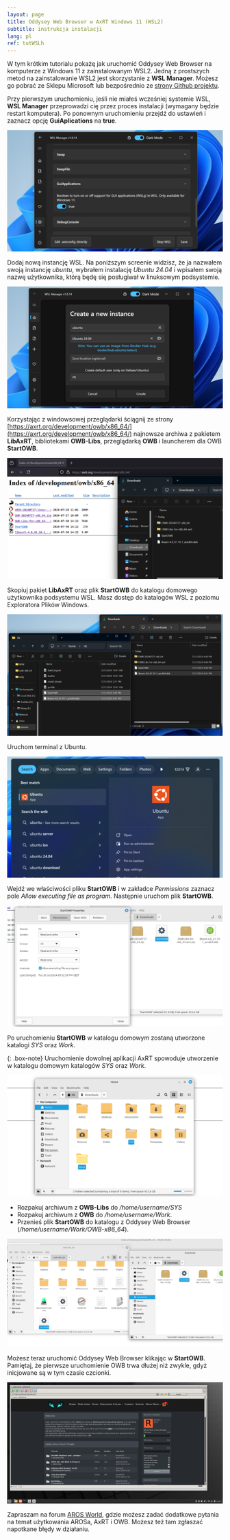 ```yaml
---
layout: page
title: Oddysey Web Browser w AxRT Windows 11 (WSL2)
subtitle: instrukcja instalacji
lang: pl
ref: tutWSLh
---
```


W tym krótkim tutorialu pokażę jak uruchomić Oddysey Web Browser na komputerze z Windows 11 z zainstalowanym WSL2. Jedną z prostszych metod na zainstalowanie WSL2 jest skorzystanie z **WSL Manager**. Możesz go pobrać ze Sklepu Microsoft lub bezpośrednio ze [strony Github projektu](https://github.com/bostrot/wsl2-distro-manager/releases).

Przy pierwszym uruchomieniu, jeśli nie miałeś wcześniej systemie WSL, **WSL Manager** przeprowadzi cię przez proces instalacji (wymagany będzie restart komputera). Po ponownym uruchomieniu przejdź do ustawień i zaznacz opcję **GuiAplications** na **true**.

![axrtWSL1](/assets/img/axrtWSL1.png)

Dodaj nową instancję WSL. Na poniższym screenie widzisz, że ja nazwałem swoją instancję *ubuntu*, wybrałem instalację *Ubuntu 24.04* i wpisałem swoją nazwę użytkownika, którą będę się posługiwał w linuksowym podsystemie.

![axrtWSL2](/assets/img/axrtWSL2.png)

Korzystając z windowsowej przeglądarki ściągnij ze strony [https://axrt.org/development/owb/x86_64/](https://axrt.org/development/owb/x86_64/) najnowsze archiwa z pakietem **LibAxRT**, bibliotekami **OWB-Libs**, przeglądarką **OWB** i launcherem dla OWB **StartOWB**.

![axrtWSL3](/assets/img/axrtWSL3.png)

Skopiuj pakiet **LibAxRT** oraz plik **StartOWB** do katalogu domowego użytkownika podsystemu WSL. Masz dostęp do katalogów WSL z poziomu Exploratora Plików Windows.

![axrtWSL4](/assets/img/axrtWSL4.png)

Uruchom terminal z Ubuntu. 

![axrtWSL5](/assets/img/axrtWSL5.png)

Wejdź we właściwości pliku **StartOWB** i w zakładce *Permissions* zaznacz pole *Allow executing file as program*. Następnie uruchom plik **StartOWB**.

![axrt3](/assets/img/axrt3.png)

Po uruchomieniu **StartOWB** w katalogu domowym zostaną utworzone katalogi *SYS* oraz *Work*. 

{: .box-note}
Uruchomienie dowolnej aplikacji AxRT spowoduje utworzenie w katalogu domowym katalogów *SYS* oraz *Work*.

![axrt4](/assets/img/axrt4.png)

- Rozpakuj archiwum z **OWB-Libs** do */home/username/SYS* 
- Rozpakuj archiwum z **OWB** do */home/username/Work*.
- Przenieś plik **StartOWB** do katalogu z Oddysey Web Browser (*/home/username/Work/OWB-x86_64*).

![axrt5](/assets/img/axrt5.png)

Możesz teraz uruchomić Oddysey Web Browser klikając w **StartOWB**. Pamiętaj, że pierwsze uruchomienie OWB trwa dłużej niż zwykle, gdyż inicjowane są w tym czasie czcionki.

![axrt6](/assets/img/axrt6.png)

Zapraszam na forum [AROS World](https://www.arosworld.org), gdzie możesz zadać dodatkowe pytania na temat użytkowania AROSa, AxRT i OWB. Możesz też tam zgłaszać napotkane błędy w działaniu.

